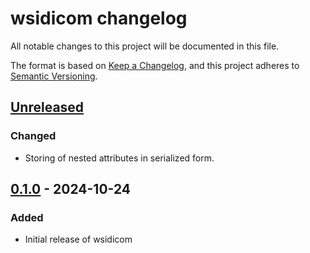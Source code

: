 # wsidicom changelog

All notable changes to this project will be documented in this file.

The format is based on [Keep a Changelog](https://keepachangelog.com/en/1.0.0/),
and this project adheres to [Semantic Versioning](https://semver.org/spec/v2.0.0.html).

## [Unreleased]

### Changed

- Storing of nested attributes in serialized form.

## [0.1.0] - 2024-10-24

### Added

- Initial release of wsidicom

[Unreleased]: https://github.com/imi-bigpicture/slidetap/compare/v0.1.0..HEAD
[0.1.0]: https://github.com/imi-bigpicture/slidetap/tree/refs/tags/v0.1.0
